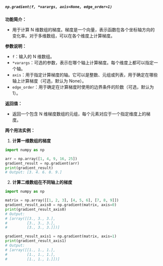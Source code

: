 ##### `np.gradient(f, *varargs, axis=None, edge_order=1)`
**功能简介：**
- 用于计算 N 维数组的梯度。梯度是一个向量，表示函数在各个坐标轴方向的变化率。对于多维数组，可以在各个维度上计算梯度。

**参数说明：**
- `f`：输入的 N 维数组。
- `*varargs`：可选的参数，表示在哪个轴上计算梯度。每个维度上都可以指定一个轴。
- `axis`：用于指定计算梯度的轴。它可以是整数、元组或列表，用于确定在哪些轴上计算梯度（可选，默认为 None）。
- `edge_order`：用于确定在计算梯度时使用的边界条件的阶数（可选，默认为 1）。

**返回值：**
- 返回一个包含 N 维梯度数组的元组，每个元素对应于一个指定维度上的梯度。

**两个用法实例：**
1. **计算一维数组的梯度**
```python
import numpy as np

arr = np.array([1, 4, 9, 16, 25])
gradient_result = np.gradient(arr)
print(gradient_result)
# Output: [3. 4. 6. 8. 9.]
```

2. **计算二维数组在不同轴上的梯度**
  ```python
import numpy as np

matrix = np.array([[1, 2, 3], [4, 5, 6], [7, 8, 9]])
gradient_result_axis0 = np.gradient(matrix, axis=0)
print(gradient_result_axis0)
# Output:
# [array([[3., 3., 3.],
#         [3., 3., 3.],
#         [3., 3., 3.]])]

gradient_result_axis1 = np.gradient(matrix, axis=1)
print(gradient_result_axis1)
# Output:
# [array([[1., 1., 1.],
#         [1., 1., 1.],
#         [1., 1., 1.]])]
```

